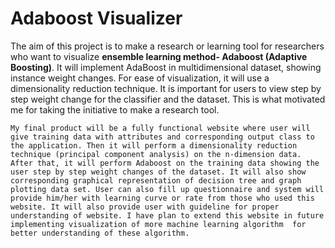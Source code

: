 # Adaboost Visualizer
The aim of this project is to make a research or learning tool for researchers who want to visualize **ensemble learning method- Adaboost (Adaptive Boosting)**. It will implement AdaBoost in  multidimensional dataset, showing instance weight changes. For ease of visualization, it will use a dimensionality reduction technique. It is important for users to view step by step weight change for the classifier and the dataset. This is what motivated me for taking the initiative to make a research tool.
```
My final product will be a fully functional website where user will give training data with attributes and corresponding output class to the application. Then it will perform a dimensionality reduction technique (principal component analysis) on the n-dimension data. After that, it will perform Adaboost on the training data showing the user step by step weight changes of the dataset. It will also show corresponding graphical representation of decision tree and graph plotting data set. User can also fill up questionnaire and system will provide him/her with learning curve or rate from those who used this website. It will also provide user with guideline for proper understanding of website. I have plan to extend this website in future implementing visualization of more machine learning algorithm  for better understanding of these algorithm.
```
